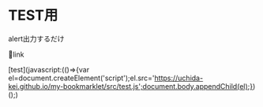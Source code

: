 # TEST用
alert出力するだけ

🔽link

[test](javascript:(()=>{var el=document.createElement('script');el.src='https://uchida-kei.github.io/my-bookmarklet/src/test.js';document.body.appendChild(el);})();)

<a href="/"></a>
